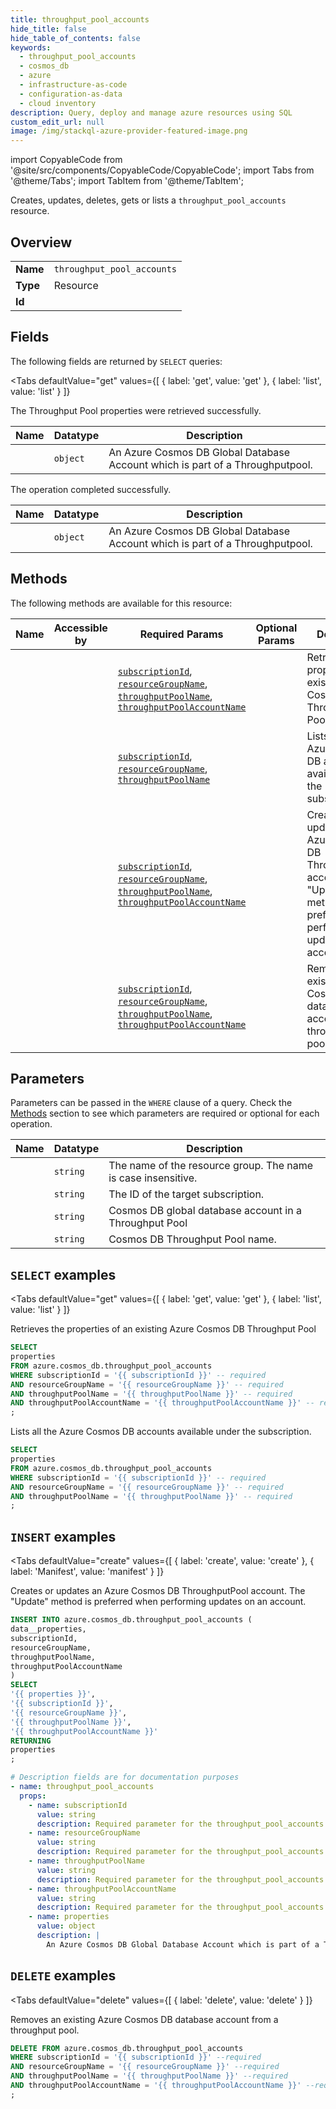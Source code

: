 ```yaml
--- 
title: throughput_pool_accounts
hide_title: false
hide_table_of_contents: false
keywords:
  - throughput_pool_accounts
  - cosmos_db
  - azure
  - infrastructure-as-code
  - configuration-as-data
  - cloud inventory
description: Query, deploy and manage azure resources using SQL
custom_edit_url: null
image: /img/stackql-azure-provider-featured-image.png
---
```


import CopyableCode from '@site/src/components/CopyableCode/CopyableCode';
import Tabs from '@theme/Tabs';
import TabItem from '@theme/TabItem';

Creates, updates, deletes, gets or lists a <code>throughput_pool_accounts</code> resource.

## Overview
<table><tbody>
<tr><td><b>Name</b></td><td><code>throughput_pool_accounts</code></td></tr>
<tr><td><b>Type</b></td><td>Resource</td></tr>
<tr><td><b>Id</b></td><td><CopyableCode code="azure.cosmos_db.throughput_pool_accounts" /></td></tr>
</tbody></table>

## Fields

The following fields are returned by `SELECT` queries:

<Tabs
    defaultValue="get"
    values={[
        { label: 'get', value: 'get' },
        { label: 'list', value: 'list' }
    ]}
>
<TabItem value="get">

The Throughput Pool properties were retrieved successfully.

<table>
<thead>
    <tr>
    <th>Name</th>
    <th>Datatype</th>
    <th>Description</th>
    </tr>
</thead>
<tbody>
<tr>
    <td><CopyableCode code="properties" /></td>
    <td><code>object</code></td>
    <td>An Azure Cosmos DB Global Database Account which is part of a Throughputpool.</td>
</tr>
</tbody>
</table>
</TabItem>
<TabItem value="list">

The operation completed successfully.

<table>
<thead>
    <tr>
    <th>Name</th>
    <th>Datatype</th>
    <th>Description</th>
    </tr>
</thead>
<tbody>
<tr>
    <td><CopyableCode code="properties" /></td>
    <td><code>object</code></td>
    <td>An Azure Cosmos DB Global Database Account which is part of a Throughputpool.</td>
</tr>
</tbody>
</table>
</TabItem>
</Tabs>

## Methods

The following methods are available for this resource:

<table>
<thead>
    <tr>
    <th>Name</th>
    <th>Accessible by</th>
    <th>Required Params</th>
    <th>Optional Params</th>
    <th>Description</th>
    </tr>
</thead>
<tbody>
<tr>
    <td><a href="#get"><CopyableCode code="get" /></a></td>
    <td><CopyableCode code="select" /></td>
    <td><a href="#parameter-subscriptionId"><code>subscriptionId</code></a>, <a href="#parameter-resourceGroupName"><code>resourceGroupName</code></a>, <a href="#parameter-throughputPoolName"><code>throughputPoolName</code></a>, <a href="#parameter-throughputPoolAccountName"><code>throughputPoolAccountName</code></a></td>
    <td></td>
    <td>Retrieves the properties of an existing Azure Cosmos DB Throughput Pool</td>
</tr>
<tr>
    <td><a href="#list"><CopyableCode code="list" /></a></td>
    <td><CopyableCode code="select" /></td>
    <td><a href="#parameter-subscriptionId"><code>subscriptionId</code></a>, <a href="#parameter-resourceGroupName"><code>resourceGroupName</code></a>, <a href="#parameter-throughputPoolName"><code>throughputPoolName</code></a></td>
    <td></td>
    <td>Lists all the Azure Cosmos DB accounts available under the subscription.</td>
</tr>
<tr>
    <td><a href="#create"><CopyableCode code="create" /></a></td>
    <td><CopyableCode code="insert" /></td>
    <td><a href="#parameter-subscriptionId"><code>subscriptionId</code></a>, <a href="#parameter-resourceGroupName"><code>resourceGroupName</code></a>, <a href="#parameter-throughputPoolName"><code>throughputPoolName</code></a>, <a href="#parameter-throughputPoolAccountName"><code>throughputPoolAccountName</code></a></td>
    <td></td>
    <td>Creates or updates an Azure Cosmos DB ThroughputPool account. The "Update" method is preferred when performing updates on an account.</td>
</tr>
<tr>
    <td><a href="#delete"><CopyableCode code="delete" /></a></td>
    <td><CopyableCode code="delete" /></td>
    <td><a href="#parameter-subscriptionId"><code>subscriptionId</code></a>, <a href="#parameter-resourceGroupName"><code>resourceGroupName</code></a>, <a href="#parameter-throughputPoolName"><code>throughputPoolName</code></a>, <a href="#parameter-throughputPoolAccountName"><code>throughputPoolAccountName</code></a></td>
    <td></td>
    <td>Removes an existing Azure Cosmos DB database account from a throughput pool.</td>
</tr>
</tbody>
</table>

## Parameters

Parameters can be passed in the `WHERE` clause of a query. Check the [Methods](#methods) section to see which parameters are required or optional for each operation.

<table>
<thead>
    <tr>
    <th>Name</th>
    <th>Datatype</th>
    <th>Description</th>
    </tr>
</thead>
<tbody>
<tr id="parameter-resourceGroupName">
    <td><CopyableCode code="resourceGroupName" /></td>
    <td><code>string</code></td>
    <td>The name of the resource group. The name is case insensitive.</td>
</tr>
<tr id="parameter-subscriptionId">
    <td><CopyableCode code="subscriptionId" /></td>
    <td><code>string</code></td>
    <td>The ID of the target subscription.</td>
</tr>
<tr id="parameter-throughputPoolAccountName">
    <td><CopyableCode code="throughputPoolAccountName" /></td>
    <td><code>string</code></td>
    <td>Cosmos DB global database account in a Throughput Pool</td>
</tr>
<tr id="parameter-throughputPoolName">
    <td><CopyableCode code="throughputPoolName" /></td>
    <td><code>string</code></td>
    <td>Cosmos DB Throughput Pool name.</td>
</tr>
</tbody>
</table>

## `SELECT` examples

<Tabs
    defaultValue="get"
    values={[
        { label: 'get', value: 'get' },
        { label: 'list', value: 'list' }
    ]}
>
<TabItem value="get">

Retrieves the properties of an existing Azure Cosmos DB Throughput Pool

```sql
SELECT
properties
FROM azure.cosmos_db.throughput_pool_accounts
WHERE subscriptionId = '{{ subscriptionId }}' -- required
AND resourceGroupName = '{{ resourceGroupName }}' -- required
AND throughputPoolName = '{{ throughputPoolName }}' -- required
AND throughputPoolAccountName = '{{ throughputPoolAccountName }}' -- required
;
```
</TabItem>
<TabItem value="list">

Lists all the Azure Cosmos DB accounts available under the subscription.

```sql
SELECT
properties
FROM azure.cosmos_db.throughput_pool_accounts
WHERE subscriptionId = '{{ subscriptionId }}' -- required
AND resourceGroupName = '{{ resourceGroupName }}' -- required
AND throughputPoolName = '{{ throughputPoolName }}' -- required
;
```
</TabItem>
</Tabs>


## `INSERT` examples

<Tabs
    defaultValue="create"
    values={[
        { label: 'create', value: 'create' },
        { label: 'Manifest', value: 'manifest' }
    ]}
>
<TabItem value="create">

Creates or updates an Azure Cosmos DB ThroughputPool account. The "Update" method is preferred when performing updates on an account.

```sql
INSERT INTO azure.cosmos_db.throughput_pool_accounts (
data__properties,
subscriptionId,
resourceGroupName,
throughputPoolName,
throughputPoolAccountName
)
SELECT 
'{{ properties }}',
'{{ subscriptionId }}',
'{{ resourceGroupName }}',
'{{ throughputPoolName }}',
'{{ throughputPoolAccountName }}'
RETURNING
properties
;
```
</TabItem>
<TabItem value="manifest">

```yaml
# Description fields are for documentation purposes
- name: throughput_pool_accounts
  props:
    - name: subscriptionId
      value: string
      description: Required parameter for the throughput_pool_accounts resource.
    - name: resourceGroupName
      value: string
      description: Required parameter for the throughput_pool_accounts resource.
    - name: throughputPoolName
      value: string
      description: Required parameter for the throughput_pool_accounts resource.
    - name: throughputPoolAccountName
      value: string
      description: Required parameter for the throughput_pool_accounts resource.
    - name: properties
      value: object
      description: |
        An Azure Cosmos DB Global Database Account which is part of a Throughputpool.
```
</TabItem>
</Tabs>


## `DELETE` examples

<Tabs
    defaultValue="delete"
    values={[
        { label: 'delete', value: 'delete' }
    ]}
>
<TabItem value="delete">

Removes an existing Azure Cosmos DB database account from a throughput pool.

```sql
DELETE FROM azure.cosmos_db.throughput_pool_accounts
WHERE subscriptionId = '{{ subscriptionId }}' --required
AND resourceGroupName = '{{ resourceGroupName }}' --required
AND throughputPoolName = '{{ throughputPoolName }}' --required
AND throughputPoolAccountName = '{{ throughputPoolAccountName }}' --required
;
```
</TabItem>
</Tabs>
